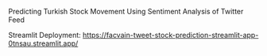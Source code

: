 Predicting Turkish Stock Movement Using Sentiment Analysis of Twitter Feed

Streamlit Deployment:
https://facvain-tweet-stock-prediction-streamlit-app-0tnsau.streamlit.app/
